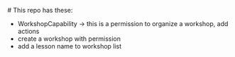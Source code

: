 # This repo has these:

* WorkshopCapability -> this is a permission to organize a workshop, add actions
* create a workshop with permission
* add a lesson name to workshop list

